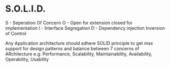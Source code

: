 <h1>S.O.L.I.D.</h1>
S - Seperation Of Concern
O - Open for extension closed for implementation
I - Interface Segregation
D - Dependency injection Inversion of Control

Any Application architecture should adhere SOLID principle to get max support for design patterns and balance between 7 concerns of ARchitecture e.g. Performance, Scalability, Maintainability, Availability, Operability, Usability
